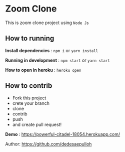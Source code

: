 # Zoom Clone
This is zoom clone project using `Node Js`

## How to running
**Install dependencies** : `npm i` or `yarn install`

**Running in development** : `npm start` or `yarn start`

**How to open in heroku** : `heroku open`

## How to contrib
- Fork this project 
- crete your branch
- clone
- contrib
- push
- and create pull request!

**Demo** : https://powerful-citadel-18054.herokuapp.com/

Author: https://github.com/dedesaepulloh 
